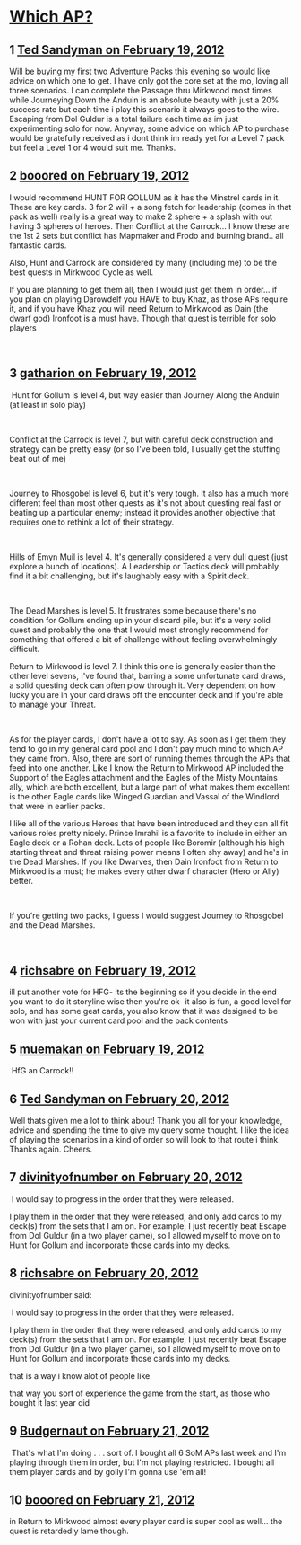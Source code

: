# [Which AP?](https://community.fantasyflightgames.com/topic/60660-which-ap/)

## 1 [Ted Sandyman on February 19, 2012](https://community.fantasyflightgames.com/topic/60660-which-ap/?do=findComment&comment=596041)

Will be buying my first two Adventure Packs this evening so would like advice on which one to get. I have only got the core set at the mo, loving all three scenarios. I can complete the Passage thru Mirkwood most times while Journeying Down the Anduin is an absolute beauty with just a 20% success rate but each time i play this scenario it always goes to the wire. Escaping from Dol Guldur is a total failure each time as im just experimenting solo for now. Anyway, some advice on which AP to purchase would be gratefully received as i dont think im ready yet for a Level 7 pack  but feel a Level 1 or 4 would suit me. Thanks.

## 2 [booored on February 19, 2012](https://community.fantasyflightgames.com/topic/60660-which-ap/?do=findComment&comment=596058)

I would recommend HUNT FOR GOLLUM as it has the Minstrel cards in it. These are key cards. 3 for 2 will + a song fetch for leadership (comes in that pack as well) really is a great way to make 2 sphere + a splash with out having 3 spheres of heroes. Then Conflict at the Carrock... I know these are the 1st 2 sets but conflict has Mapmaker and Frodo and burning brand.. all fantastic cards.

Also, Hunt and Carrock are considered by many (including me) to be the best quests in Mirkwood Cycle as well.

If you are planning to get them all, then I would just get them in order... if you plan on playing Darowdelf you HAVE to buy Khaz, as those APs require it, and if you have Khaz you will need Return to Mirkwood as Dain (the dwarf god) Ironfoot is a must have. Though that quest is terrible for solo players

 

## 3 [gatharion on February 19, 2012](https://community.fantasyflightgames.com/topic/60660-which-ap/?do=findComment&comment=596065)

 Hunt for Gollum is level 4, but way easier than Journey Along the Anduin (at least in solo play)

 

Conflict at the Carrock is level 7, but with careful deck construction and strategy can be pretty easy (or so I've been told, I usually get the stuffing beat out of me)

 

Journey to Rhosgobel is level 6, but it's very tough. It also has a much more different feel than most other quests as it's not about questing real fast or beating up a particular enemy; instead it provides another objective that requires one to rethink a lot of their strategy.

 

Hills of Emyn Muil is level 4. It's generally considered a very dull quest (just explore a bunch of locations). A Leadership or Tactics deck will probably find it a bit challenging, but it's laughably easy with a Spirit deck.

 

The Dead Marshes is level 5. It frustrates some because there's no condition for Gollum ending up in your discard pile, but it's a very solid quest and probably the one that I would most strongly recommend for something that offered a bit of challenge without feeling overwhelmingly difficult.

Return to Mirkwood is level 7. I think this one is generally easier than the other level sevens, I've found that, barring a some unfortunate card draws, a solid questing deck can often plow through it. Very dependent on how lucky you are in your card draws off the encounter deck and if you're able to manage your Threat.

 

As for the player cards, I don't have a lot to say. As soon as I get them they tend to go in my general card pool and I don't pay much mind to which AP they came from. Also, there are sort of running themes through the APs that feed into one another. Like I know the Return to Mirkwood AP included the Support of the Eagles attachment and the Eagles of the Misty Mountains ally, which are both excellent, but a large part of what makes them excellent is the other Eagle cards like Winged Guardian and Vassal of the Windlord that were in earlier packs.

I like all of the various Heroes that have been introduced and they can all fit various roles pretty nicely. Prince Imrahil is a favorite to include in either an Eagle deck or a Rohan deck. Lots of people like Boromir (although his high starting threat and threat raising power means I often shy away) and he's in the Dead Marshes. If you like Dwarves, then Dain Ironfoot from Return to Mirkwood is a must; he makes every other dwarf character (Hero or Ally) better.

 

If you're getting two packs, I guess I would suggest Journey to Rhosgobel and the Dead Marshes.

 

## 4 [richsabre on February 19, 2012](https://community.fantasyflightgames.com/topic/60660-which-ap/?do=findComment&comment=596073)

ill put another vote for HFG- its the beginning so if you decide in the end you want to do it storyline wise then you're ok- it also is fun, a good level for solo, and has some geat cards, you also know that it was designed to be won with just your current card pool and the pack contents

## 5 [muemakan on February 19, 2012](https://community.fantasyflightgames.com/topic/60660-which-ap/?do=findComment&comment=596105)

 HfG an Carrock!!

## 6 [Ted Sandyman on February 20, 2012](https://community.fantasyflightgames.com/topic/60660-which-ap/?do=findComment&comment=596229)

Well thats given me a lot to think about! Thank you all for your knowledge, advice and spending the time to give my query some thought. I like the idea of playing the scenarios in a kind of order so will look to that route i think. Thanks again. Cheers.

## 7 [divinityofnumber on February 20, 2012](https://community.fantasyflightgames.com/topic/60660-which-ap/?do=findComment&comment=596472)

 I would say to progress in the order that they were released. 

I play them in the order that they were released, and only add cards to my deck(s) from the sets that I am on. For example, I just recently beat Escape from Dol Guldur (in a two player game), so I allowed myself to move on to Hunt for Gollum and incorporate those cards into my decks. 

## 8 [richsabre on February 20, 2012](https://community.fantasyflightgames.com/topic/60660-which-ap/?do=findComment&comment=596477)

divinityofnumber said:

 I would say to progress in the order that they were released. 

I play them in the order that they were released, and only add cards to my deck(s) from the sets that I am on. For example, I just recently beat Escape from Dol Guldur (in a two player game), so I allowed myself to move on to Hunt for Gollum and incorporate those cards into my decks. 



that is a way i know alot of people like

that way you sort of experience the game from the start, as those who bought it last year did

## 9 [Budgernaut on February 21, 2012](https://community.fantasyflightgames.com/topic/60660-which-ap/?do=findComment&comment=596745)

 That's what I'm doing . . . sort of. I bought all 6 SoM APs last week and I'm playing through them in order, but I'm not playing restricted. I bought all them player cards and by golly I'm gonna use 'em all!

## 10 [booored on February 21, 2012](https://community.fantasyflightgames.com/topic/60660-which-ap/?do=findComment&comment=596752)

in Return to Mirkwood almost every player card is super cool as well... the quest is retardedly lame though.

